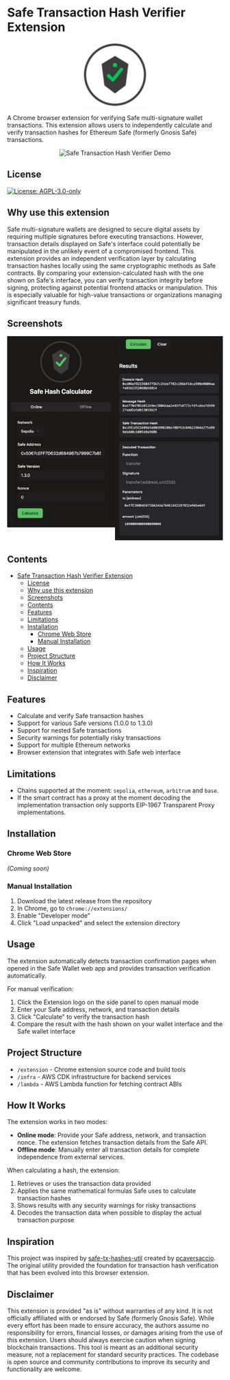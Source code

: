 # Safe Transaction Hash Verifier Extension

<p align="center">
  <img src="screenshots/logo.png" alt="Safe Transaction Hash Verifier Logo" width="150"/>
</p>

A Chrome browser extension for verifying Safe multi-signature wallet transactions. This extension allows users to independently calculate and verify transaction hashes for Ethereum Safe (formerly Gnosis Safe) transactions.

<p align="center">
  <img src="screenshots/demo.gif" alt="Safe Transaction Hash Verifier Demo" width="600"/>
</p>

## License

[![License: AGPL-3.0-only](https://img.shields.io/badge/License-AGPL--3.0--only-blue)](https://www.gnu.org/licenses/agpl-3.0)

## Why use this extension

Safe multi-signature wallets are designed to secure digital assets by requiring multiple signatures before executing transactions. However, transaction details displayed on Safe's interface could potentially be manipulated in the unlikely event of a compromised frontend. This extension provides an independent verification layer by calculating transaction hashes locally using the same cryptographic methods as Safe contracts. By comparing your extension-calculated hash with the one shown on Safe's interface, you can verify transaction integrity before signing, protecting against potential frontend attacks or manipulation. This is especially valuable for high-value transactions or organizations managing significant treasury funds.

## Screenshots

<div style="display: flex; justify-content: center;">
  <div>
    <img src="screenshots/screen1.png" alt="Safe Hash Calculator Input Form" width="400px"/>
  </div>
  <div>
    <img src="screenshots/screen2.png" alt="Safe Hash Calculator Results" width="400px"/>
  </div>
</div>

## Contents

- [Safe Transaction Hash Verifier Extension](#safe-transaction-hash-verifier-extension)
  - [License](#license)
  - [Why use this extension](#why-use-this-extension)
  - [Screenshots](#screenshots)
  - [Contents](#contents)
  - [Features](#features)
  - [Limitations](#limitations)
  - [Installation](#installation)
    - [Chrome Web Store](#chrome-web-store)
    - [Manual Installation](#manual-installation)
  - [Usage](#usage)
  - [Project Structure](#project-structure)
  - [How It Works](#how-it-works)
  - [Inspiration](#inspiration)
  - [Disclaimer](#disclaimer)

## Features

- Calculate and verify Safe transaction hashes
- Support for various Safe versions (1.0.0 to 1.3.0)
- Support for nested Safe transactions
- Security warnings for potentially risky transactions
- Support for multiple Ethereum networks
- Browser extension that integrates with Safe web interface

## Limitations

- Chains supported at the moment: `sepolia`, `ethereum`, `arbitrum` and `base`.
- If the smart contract has a proxy at the moment decoding the implementation transaction only supports EIP-1967 Transparent Proxy implementations.

## Installation

### Chrome Web Store

_(Coming soon)_

### Manual Installation

1. Download the latest release from the repository
2. In Chrome, go to `chrome://extensions/`
3. Enable "Developer mode"
4. Click "Load unpacked" and select the extension directory

## Usage

The extension automatically detects transaction confirmation pages when opened in the Safe Wallet web app and provides transaction verification automatically.

For manual verification:

1. Click the Extension logo on the side panel to open manual mode
2. Enter your Safe address, network, and transaction details
3. Click "Calculate" to verify the transaction hash
4. Compare the result with the hash shown on your wallet interface and the Safe wallet interface

## Project Structure

- `/extension` - Chrome extension source code and build tools
- `/infra` - AWS CDK infrastructure for backend services
- `/lambda` - AWS Lambda function for fetching contract ABIs

## How It Works

The extension works in two modes:

- **Online mode**: Provide your Safe address, network, and transaction nonce. The extension fetches transaction details from the Safe API.
- **Offline mode**: Manually enter all transaction details for complete independence from external services.

When calculating a hash, the extension:

1. Retrieves or uses the transaction data provided
2. Applies the same mathematical formulas Safe uses to calculate transaction hashes
3. Shows results with any security warnings for risky transactions
4. Decodes the transaction data when possible to display the actual transaction purpose

## Inspiration

This project was inspired by [safe-tx-hashes-util](https://github.com/pcaversaccio/safe-tx-hashes-util) created by [pcaversaccio](https://github.com/pcaversaccio). The original utility provided the foundation for transaction hash verification that has been evolved into this browser extension.

## Disclaimer

This extension is provided "as is" without warranties of any kind. It is not officially affiliated with or endorsed by Safe (formerly Gnosis Safe). While every effort has been made to ensure accuracy, the authors assume no responsibility for errors, financial losses, or damages arising from the use of this extension. Users should always exercise caution when signing blockchain transactions. This tool is meant as an additional security measure, not a replacement for standard security practices. The codebase is open source and community contributions to improve its security and functionality are welcome.
